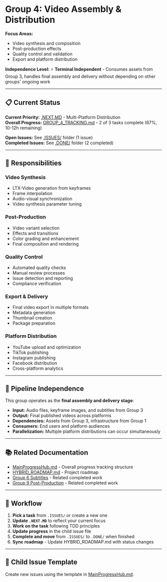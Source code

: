 # Group 4: Video Assembly & Distribution

**Focus Areas:**
- Video synthesis and composition
- Post-production effects
- Quality control and validation
- Export and platform distribution

**Independence Level:** ⚡ **Terminal Independent** - Consumes assets from Group 3, handles final assembly and delivery without depending on other groups' ongoing work

---

## 📋 Current Status

**Current Priority:** [.NEXT.MD](.NEXT.MD) - Multi-Platform Distribution  
**Overall Progress:** [GROUP_4_TRACKING.md](GROUP_4_TRACKING.md) - 2 of 3 tasks complete (67%, 10-12h remaining)

**Open Issues:** See [.ISSUES/](.ISSUES/) folder (1 issue)  
**Completed Issues:** See [.DONE/](.DONE/) folder (2 completed)

---

## 🎯 Responsibilities

### Video Synthesis
- LTX-Video generation from keyframes
- Frame interpolation
- Audio-visual synchronization
- Video synthesis parameter tuning

### Post-Production
- Video variant selection
- Effects and transitions
- Color grading and enhancement
- Final composition and rendering

### Quality Control
- Automated quality checks
- Manual review processes
- Issue detection and reporting
- Compliance verification

### Export & Delivery
- Final video export in multiple formats
- Metadata generation
- Thumbnail creation
- Package preparation

### Platform Distribution
- YouTube upload and optimization
- TikTok publishing
- Instagram publishing
- Facebook distribution
- Cross-platform analytics

---

## 🔄 Pipeline Independence

This group operates as the **final assembly and delivery stage**:
- **Input:** Audio files, keyframe images, and subtitles from Group 3
- **Output:** Final published videos across platforms
- **Dependencies:** Assets from Group 3, infrastructure from Group 1
- **Consumers:** End users and platform audiences
- **Parallelization:** Multiple platform distributions can occur simultaneously

---

## 📚 Related Documentation

- [MainProgressHub.md](../../MainProgressHub.md) - Overall progress tracking structure
- [HYBRID_ROADMAP.md](../../docs/roadmaps/HYBRID_ROADMAP.md) - Project roadmap
- [Group 6 Subtitles](../../issues/resolved/phase-3-implementation/group-6-subtitle-creation/) - Related completed work
- [Group 9 Post-Production](../../issues/resolved/phase-3-implementation/group-9-post-production/) - Related completed work

---

## 🔄 Workflow

1. **Pick a task** from `.ISSUES/` or create a new one
2. **Update `.NEXT.MD`** to reflect your current focus
3. **Work on the task** following TDD principles
4. **Update progress** in the child issue file
5. **Complete and move** from `.ISSUES/` to `.DONE/` when finished
6. **Sync roadmap** - Update HYBRID_ROADMAP.md with status changes

---

## 📝 Child Issue Template

Create new issues using the template in [MainProgressHub.md](../../MainProgressHub.md#-child-issue-template).
